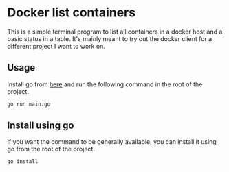 # Docker list containers

This is a simple terminal program to list all containers in a docker host and a basic status in a table.
It's mainly meant to try out the docker client for a different project I want to work on.

## Usage
Install go from [here](https://golang.org/doc/install) and run the following command in the root of the project.
```bash
go run main.go
```

## Install using go
If you want the command to be generally available, you can install it using go from the root of the project.
```bash
go install
```
